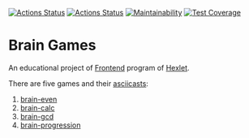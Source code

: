 [![Actions Status](https://github.com/juliaovod/frontend-project-lvl1/actions/workflows/hexlet-check.yml/badge.svg)](https://github.com/juliaovod/frontend-project-lvl1/actions/workflows/hexlet-check.yml)
[![Actions Status](https://github.com/juliaovod/frontend-project-lvl1/actions/workflows/nodejs-ci.yml/badge.svg)](https://github.com/juliaovod/frontend-project-lvl1/actions/workflows/nodejs-ci.yml)
[![Maintainability](https://api.codeclimate.com/v1/badges/a99a88d28ad37a79dbf6/maintainability)](https://codeclimate.com/github/codeclimate/codeclimate/maintainability)
[![Test Coverage](https://api.codeclimate.com/v1/badges/a99a88d28ad37a79dbf6/test_coverage)](https://codeclimate.com/github/codeclimate/codeclimate/test_coverage)

# Brain Games

An educational project of [Frontend](https://ru.hexlet.io/programs/frontend) program of [Hexlet](https://ru.hexlet.io/).

There are five games and their [asciicasts](https://asciinema.org/):

1. [brain-even](https://asciinema.org/a/qbCbMk8L9jQn7mDKnbzBh8bBM)
2. [brain-calc](https://asciinema.org/a/lrfZmDnXsC1gR0KVY43vWa8Iz)
3. [brain-gcd](https://asciinema.org/a/Lh80Pxo2iFWxoHXXxCivrUVfF)
4. [brain-progression](https://asciinema.org/a/247dPdhm4ew4AQFVacJWBBNxS)
